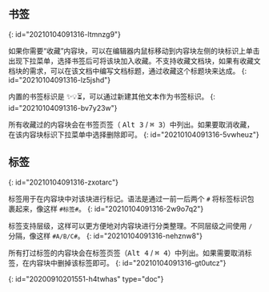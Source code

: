 ## 书签
{: id="20210104091316-ltmnzg9"}

如果你需要“收藏”内容块，可以在编辑器内鼠标移动到内容块左侧的块标识上单击出现下拉菜单，选择书签后可将该块加入收藏。不支持收藏文档块，如果有收藏文档块的需求，可以在该文档中编写文档标题，通过收藏这个标题块来达成。
{: id="20210104091316-lz5jshd"}

内置的书签标识是 ✨💡️⏳，可以通过新建其他文本作为书签标识。
{: id="20210104091316-bv7y23w"}

所有收藏过的内容块会在书签页签（ <kbd>Alt 3</kbd> / <kbd>⌘ 3</kbd>）中列出。如果要取消收藏，在该内容块标识下拉菜单中选择删除即可。
{: id="20210104091316-5vwheuz"}

## 标签
{: id="20210104091316-zxotarc"}

标签用于在内容块中对该块进行标记。语法是通过一前一后两个 `#` 将标签标识包裹起来，像这样 `#标签#`。
{: id="20210104091316-2w9o7q2"}

标签支持层级，这样可以更方便地对内容块进行分类整理。不同层级之间使用 `/` 分隔，像这样 `#A/B/C#`。
{: id="20210104091316-nehznw8"}

所有打过标签的内容块会在标签页签（<kbd>Alt 4</kbd> / <kbd>⌘ 4</kbd>）中列出。如果需要取消标签，在内容块中删掉该标签即可。
{: id="20210104091316-gt0utcz"}


{: id="20200910201551-h4twhas" type="doc"}
